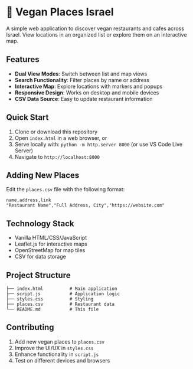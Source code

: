 # 🌱 Vegan Places Israel

A simple web application to discover vegan restaurants and cafes across Israel. View locations in an organized list or explore them on an interactive map.

## Features

- **Dual View Modes**: Switch between list and map views
- **Search Functionality**: Filter places by name or address
- **Interactive Map**: Explore locations with markers and popups
- **Responsive Design**: Works on desktop and mobile devices
- **CSV Data Source**: Easy to update restaurant information

## Quick Start

1. Clone or download this repository
2. Open `index.html` in a web browser, or
3. Serve locally with: `python -m http.server 8000` (or use VS Code Live Server)
4. Navigate to `http://localhost:8000`

## Adding New Places

Edit the `places.csv` file with the following format:
```csv
name,address,link
"Restaurant Name","Full Address, City","https://website.com"
```

## Technology Stack

- Vanilla HTML/CSS/JavaScript
- Leaflet.js for interactive maps
- OpenStreetMap for map tiles
- CSV for data storage

## Project Structure

```
├── index.html          # Main application
├── script.js           # Application logic
├── styles.css          # Styling
├── places.csv          # Restaurant data
└── README.md           # This file
```

## Contributing

1. Add new vegan places to `places.csv`
2. Improve the UI/UX in `styles.css`
3. Enhance functionality in `script.js`
4. Test on different devices and browsers